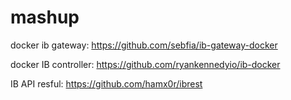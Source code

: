 # mashup

docker ib gateway: https://github.com/sebfia/ib-gateway-docker

docker IB controller: https://github.com/ryankennedyio/ib-docker

IB API resful: https://github.com/hamx0r/ibrest

